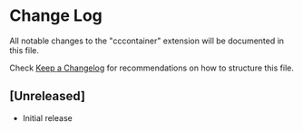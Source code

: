 # Change Log

All notable changes to the "cccontainer" extension will be documented in this file.

Check [Keep a Changelog](http://keepachangelog.com/) for recommendations on how to structure this file.

## [Unreleased]

- Initial release